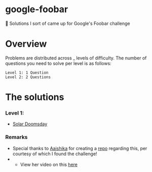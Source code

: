 # google-foobar
🎁 Solutions I sort of came up for Google's Foobar challenge

# Overview

Problems are distributed across _ levels of difficulty. The number of questions you need to solve per level is as follows:

    Level 1: 1 Question
    Level 2: 2 Questions
    
# The solutions

### Level 1:
* [Solar Doomsday](https://github.com/vaishnav-mk/google-foobar/tree/main/Solutions/Level%201/solar_doomsday)
    
### Remarks
* Special thanks to [Aaishika](https://github.com/aaishikasb) for creating a [repo](https://github.com/aaishikasb/Foobar) regarding this, per courtesy of which I found the challenge!
* * View her video on this [here](https://www.youtube.com/watch?v=zINg12v7cq4)
